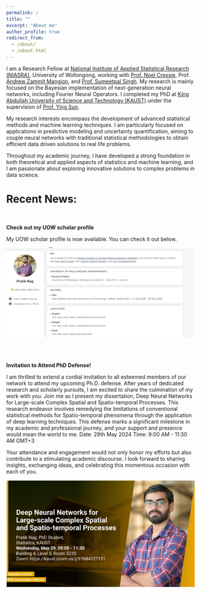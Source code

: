 ```yaml
---
permalink: /
title: ""
excerpt: "About me"
author_profile: true
redirect_from: 
  - /about/
  - /about.html
---
```



I am a Research Fellow at [National Institute of Applied Statistical Research (NIASRA)](https://www.uow.edu.au/niasra/), University of Wollongong, working with [Prof. Noel Cressie](https://scholars.uow.edu.au/noel-cressie), Prof. [Andrew Zammit Mangion](https://scholars.uow.edu.au/andrew-zammit-mangion), and [Prof. Sumeetpal Singh](https://scholars.uow.edu.au/sumeetpal-singh). My research is mainly focused on the Bayesian implementation of next-generation neural networks, including Fourier Neural Operators. I completed my PhD at [King Abdullah University of Science and Technology (KAUST)](https://cemse.kaust.edu.sa/stat) under the supervision of [Prof. Ying Sun](https://www.kaust.edu.sa/en/study/faculty/ying-sun).

My research interests encompass the development of advanced statistical methods and machine learning techniques. I am particularly focused on applications in predictive modeling and uncertainty quantification, aiming to couple neural networks with traditional statistical methodologies to obtain efficient data driven solutions to real life problems.

Throughout my academic journey, I have developed a strong foundation in both theoretical and applied aspects of statistics and machine learning, and I am passionate about exploring innovative solutions to complex problems in data science.

Recent News:
===

<br>

**Check out my UOW scholar profile**

My UOW scholar profile is now available. You can check it out below.

[<img src="images/uow_scholar.png">](https://scholars.uow.edu.au/pratik-nag)


<br>
<br>

**Invitation to Attend PhD Defense!**

I am thrilled to extend a cordial invitation to all esteemed members of our network to attend my upcoming Ph.D. defense. After years of dedicated research and scholarly pursuits, I am excited to share the culmination of my work with you.
Join me as I present my dissertation, Deep Neural Networks for Large-scale Complex Spatial and Spatio-temporal Processes. This research endeavor involves remedying the limitations of conventional statistical methods for Spatio-temporal phenomena through the application of deep learning techniques. This defense marks a significant milestone in my academic and professional journey, and your support and presence would mean the world to me.
Date: 29th May 2024
Time: 9:00 AM - 11:30 AM GMT+3

Your attendance and engagement would not only honor my efforts but also contribute to a stimulating academic discourse. I look forward to sharing insights, exchanging ideas, and celebrating this momentous occasion with each of you.

[<img src="images/PhD_defence.png">](https://cemse.kaust.edu.sa/people/person/pratik-nag)
